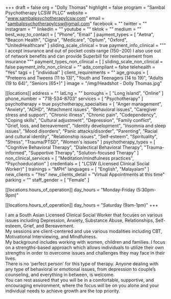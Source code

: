+++
draft = false
org = "Dolly Thomas"
highlight = false
program = "Sambal Psychotherapy LCSW PLLC"
website = "www.sambalpsychotherapylcsw.com"
email = "sambalpsychotherapylcsw@gmail.com"
facebook = ""
twitter = ""
instagram = ""
linkedin = ""
youtube = ""
tiktok = ""
medium = ""
best_way_to_contact = [ "Phone", "Email" ]
payment_types = [
  "Aetna",
  "Beacon Health",
  "Cigna",
  "Medicare",
  "Optum",
  "Oxford",
  "UnitedHealthcare"
]
sliding_scale_clinical = true
payment_info_clinical = """
I accept insurance and out of pocket costs range ($150-$200)
I also use out of network benefits and can provide Superbill for reimbursement from insurance """
payment_types_non_clinical = [ ]
sliding_scale_non_clinical = false
payment_info_non_clinical = ""
ada_compliant = false
telehealth = "Yes"
tags = [ "individual" ]
client_requirements = ""
age_groups = [
  "Preteens and Tweens (11 to 13)",
  "Youth and Teenagers (14 to 19)",
  "Adults (19 to 64)",
  "Seniors (65+)"
]
image = "/img/Headshot - Dolly Thomas.jpg"

[[locations]]
address = ""
latLng = ""
boroughs = [ "Long Island", "Online" ]
phone_number = "718-534-8703"
services = [ "Psychotherapy" ]
psychotherapy = true
psychotherapy_specialties = [
  "Anger management",
  "Anxiety",
  "ADHD",
  "Attachment issues",
  "Behavioral issues",
  "Caregiver stress and support",
  "Chronic illness",
  "Chronic pain",
  "Codependency",
  "Coping skills",
  "Cultural adjustment",
  "Depression",
  "Family conflict",
  "Grief, loss, and bereavement",
  "Identity development",
  "Insomnia and sleep issues",
  "Mood disorders",
  "Panic attacks/disorder",
  "Parenting",
  "Racial and cultural identity",
  "Relationship issues",
  "Self-esteem",
  "Spirituality",
  "Stress",
  "Trauma/PTSD",
  "Women's issues"
]
psychotherapy_types = [
  "Cognitive Behavioral Therapy",
  "Dialectical Behavioral Therapy",
  "Trauma-informed",
  "Supportive Therapy",
  "Solution-focused Therapy"
]
non_clinical_services = [ "Meditation/mindfulness practices", "Psychoeducation" ]
credentials = [ "LCSW (Licensed Clinical Social Worker)" ]
trainings = "MPH"
languages = [ "English", "Malayalam" ]
new_clients = "Yes"
new_clients_detail = "Virtual Appointments at this time"
parking = ""
staff_gender = [ "Female" ]

  [[locations.hours_of_operation]]
  day_hours = "Monday-Friday (5:30pm-9pm)"

  [[locations.hours_of_operation]]
  day_hours = "Saturday (9am-1pm)"
+++

I am a South Asian Licensed Clinical Social Worker that focuses on various issues including Depression, Anxiety, Substance Abuse, Relationships, Self-esteem, Grief, and Bereavement. <br>
My sessions are client-centered and use various modalities including CBT, Motivational Interviewing, and Mindfulness. <br>
My background includes working with women, children and families. I focus on a strengths-based approach which allows individuals to utilize their own strengths in order to overcome issues and challenges they may face in their lives. <br>
There is no ‘perfect person’ for this type of therapy. Anyone dealing with any type of behavioral or emotional issues, from depression to couple’s counseling, and everything in between, is welcome. <br>
You can rest assured that you will be in a comfortable, supportive, and encouraging environment, where the focus will be on you alone and your individual needs to achieve growth are the top priority. <br>
